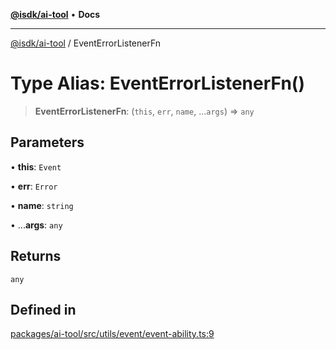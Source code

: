 [**@isdk/ai-tool**](../README.md) • **Docs**

***

[@isdk/ai-tool](../globals.md) / EventErrorListenerFn

# Type Alias: EventErrorListenerFn()

> **EventErrorListenerFn**: (`this`, `err`, `name`, ...`args`) => `any`

## Parameters

• **this**: `Event`

• **err**: `Error`

• **name**: `string`

• ...**args**: `any`

## Returns

`any`

## Defined in

[packages/ai-tool/src/utils/event/event-ability.ts:9](https://github.com/isdk/ai-tool.js/blob/e324043799402aa2caa41711a9168487ab85c166/src/utils/event/event-ability.ts#L9)
